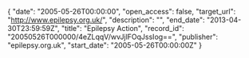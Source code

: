 {
  "date": "2005-05-26T00:00:00", 
  "open_access": false, 
  "target_url": "http://www.epilepsy.org.uk/", 
  "description": "", 
  "end_date": "2013-04-30T23:59:59Z", 
  "title": "Epilepsy Action", 
  "record_id": "20050526T000000/4eZLqqV/wvJjlFOqJssIog==", 
  "publisher": "epilepsy.org.uk", 
  "start_date": "2005-05-26T00:00:00Z"
}

